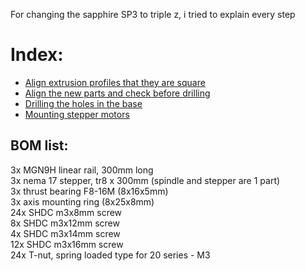 For changing the sapphire SP3 to triple z, i tried to explain every step

# Index:
- <a href="assets/checksquare/readme.md">Align extrusion profiles that they are square</a>
- <a href="assets/alignparts/readme.md">Align the new parts and check before drilling</a>
- <a href="assets/drilling/readme.md">Drilling the holes in the base</a>
- <a href="assets/steppermount/readme.md">Mounting stepper motors</a>

## BOM list:
3x  MGN9H linear rail, 300mm long <br>
3x  nema 17 stepper, tr8 x 300mm (spindle and stepper are 1 part) <br>
3x  thrust bearing F8-16M (8x16x5mm) <br>
3x  axis mounting ring (8x25x8mm) <br>
24x SHDC m3x8mm screw <br>
8x  SHDC m3x12mm screw <br>
4x  SHDC m3x14mm screw <br>
12x SHDC m3x16mm screw <br>
24x T-nut, spring loaded type for 20 series - M3 <br>
